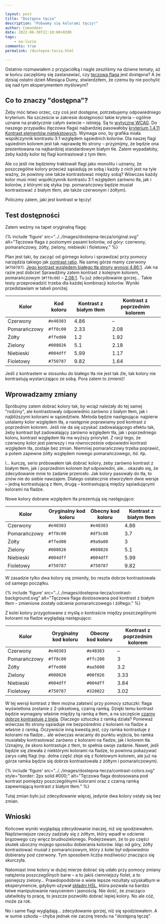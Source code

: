 ```yaml
---

layout: post
title: "Dostępna tęcza"
description: "Pobawmy się kolorami tęczy!"
author: Comandeer
date: 2022-06-30T22:10:00+0200
tags:
    - na-luzie
comments: true
permalink: /dostepna-tecza.html

---
```


Ostatnio rozmawiałem z przyjaciółką i nagle zeszliśmy na dziwne tematy, aż w końcu zaczęliśmy się zastanawiać, czy [tęczowa flaga](https://pl.wikipedia.org/wiki/T%C4%99czowa_flaga_(ruch_LGBT)) jest dostępna? A że dzisiaj ostatni dzień Miesiąca Dumy, stwierdziłem, że czemu by nie pochylić się nad tym eksperymentem myślowym?<!--more-->

## Co to znaczy "dostępna"?

Żeby móc łatwo orzec, czy coś jest dostępne, potrzebujemy odpowiedniego kryterium. Na szczeście w zakresie dostępności takie kryteria – ogólnie uznane na praktycznie całym świecie – istnieją. Są to [wytyczne WCAG](https://wcag21.lepszyweb.pl/). Do naszego przypadku (tęczowa flaga) najbardziej pasowałoby [kryterium 1.4.11 Kontrast elementów nietekstowych](https://wcag21.lepszyweb.pl/#kontrast-elementow-nietekstowych). Wymaga ono, by grafika miała współczynnik kontrastu 3:1 względem sąsiednich kolorów. Dla naszej flagi sąsiednim kolorem jest tak naprawdę tło strony – przyjmijmy, że będzie ona prezentowana na najbardziej standardowym białym tle. Zatem wypadałoby, żeby każdy kolor tej flagi kontrastował z tym tłem.

Ale co jeśli nie będziemy traktowali flagi jako monolitu i uznamy, że poszczególne kolory przecież sąsiadują ze sobą i każdy z nich jest na tyle ważny, że powinny one także kontrastować między sobą? Wówczas każdy kolor musi mieć współczynnik kontrastu 3:1 względem zarówno tła, jak i kolorów, z którymi się styka (np. pomarańczowy będzie musiał kontrastować z białym tłem, ale także czerwonym i żółtym).

Policzmy zatem, jaki jest kontrast w tęczy!

## Test dostępności

Zatem weźmy na tapet oryginalną flagę:

{% include 'figure' src="../../images/dostepna-tecza/original.svg" alt="Tęczowa flaga z poziomymi pasami kolorów, od góry: czerwony, pomarańczowy, żółty, zielony, niebieski i fioletowy." %}

Plan jest taki, by zacząć od górnego koloru i sprawdzać przy pomocy narzędzia takiego jak [contrast ratio](https://contrast-ratio.com/). Na samej górze mamy czerwony (`#750787`). [Jego kontrast względem białego tła strony wynosi 4.86:1](https://contrast-ratio.com/#%23e40303-on-#fff). Jak na razie jest dobrze! Sprawdźmy zatem kontrast z kolejnym kolorem, pomarańczowym (`#ff8c00`) – [2.08:1](https://contrast-ratio.com/#%23e40303-on-%23ff8c00). Tu już zdecydowanie gorzej… Takie testy przeprowadzić trzeba dla każdej kombinacji kolorów. Wyniki przedstawiam w tabeli poniżej:

| Kolor        | Kod koloru | Kontrast z białym tłem | Kontrast z poprzednim kolorem |
| ------------ | ---------- | ---------------------- | ----------------------------- |
| Czerwony     | `#e40303`  | 4.86                   | –                             |
| Pomarańczowy | `#ff8c00`  | 2.33                   | 2.08                          |
| Żółty        | `#ffed00`  | 1.2                    | 1.92                          |
| Zielony      | `#008026`  | 5.1                    | 2.18                          |
| Niebieski    | `#004dff`  | 5.99                   | 1.17                          |
| Fioletowy    | `#750787`  | 9.82                   | 1.64                          |

Jeśli z kontrastem w stosunku do białego tła nie jest tak źle, tak kolory nie kontrastują wystarczająco ze sobą. Pora zatem to zmienić!

## Wprowadzamy zmiany

Spróbujmy zatem dobrać kolory tak, by wciąż należały do tej samej "rodziny", ale kontrastowały odpowiednio zarówno z białym tłem, jak i najbliższymi kolorami w sąsiedztwie. Metoda będzie następująca: najpierw ustalamy kolor względem tła, a następnie poprawiamy pod kontrast z poprzednim kolorem. Jeśli nie da się uzyskać zadowalającego efektu tak, żeby kontrast był zadowalający zarówno względem tła, jak i poprzedniego koloru, kontrast względem tła ma wyższy priorytet. Z racji tego, że czerwony kolor jest pierwszy i ma równocześnie odpowiedni kontrast względem tła, zostaje bez zmian. Niemniej pomarańczowy trzeba poprawić, a potem zapewne żółty względem nowego pomarańczowego, itd. itp.

I… kurczę, serio próbowałem tak dobrać kolory, żeby zarówno kontrast z białym tłem, jak i poprzednim kolorem był odpowiedni, ale… okazało się, że zdecydowanie mnie to zadanie przerosło. Jak kolory pasowały do tła, to znów nie do siebie nawzajem. Dlatego ostatecznie stworzyłem dwie wersje – jedną kontrastującą z tłem, drugą – kontrastującą między sąsiadującymi kolorami na fladze.

Nowe kolory dobrane względem tła prezentują się następująco:

| Kolor        | Oryginalny kod koloru | Obecny kod koloru | Kontrast z białym tłem |
| ------------ | --------------------- | ----------------- | ---------------------- |
| Czerwony     | `#e40303`             | `#e40303`         | 4.86                   |
| Pomarańczowy | `#ff8c00`             | `#df5c00`         | 3.7                    |
| Żółty        | `#ffed00`             | `#9a9a00`         | 3                      |
| Zielony      | `#008026`             | `#008026`         | 5.1                    |
| Niebieski    | `#004dff`             | `#004dff`         | 5.99                   |
| Fioletowy    | `#750787`             | `#750787`         | 9.82                   |

W zasadzie tylko dwa kolory się zmieniły, bo reszta dobrze kontrastowała od samego początku.

{% include 'figure' src="../../images/dostepna-tecza/contrast-background.svg" alt="Tęczowa flaga dostosowana pod kontrast z białym tłem – zmienione zostały odcienie pomarańczowego i żółtego." %}

Z kolei kolory przygotowane z myślą o kontraście między poszczególnymi kolorami na fladze wyglądają następująco:

| Kolor        | Oryginalny kod koloru | Obecny kod koloru | Kontrast z poprzednim kolorem |
| ------------ | --------------------- | ----------------- | ----------------------------- |
| Czerwony     | `#e40303`             | `#e40303`         | –                             |
| Pomarańczowy | `#ff8c00`             | `#ffc200`         | 3                             |
| Żółty        | `#ffed00`             | `#aa5600`         | 3.2                           |
| Zielony      | `#008026`             | `#00f026`         | 3.33                          |
| Niebieski    | `#004dff`             | `#004dff`         | 3.84                          |
| Fioletowy    | `#750787`             | `#320022`         | 3.02                          |

W tej wersji kontrast z tłem można załatwić przy pomocy sztuczki: flaga wyświetlona zostanie z 2-pikselową, czarną ramką. Dzięki temu kontrast będzie wymagany właśnie między tą ramką a tłem, a na szczęście [czarny dobrze kontrastuje z bielą](https://contrast-ratio.com/#%23000-on-%23fff). Dlaczego sztuczka z ramką działa? Ponieważ wówczas tło strony sąsiaduje nie bezpośrednio z kolorami na fladze a właśnie z ramką. Oczywiście inną kwestią jest, czy ramka kontrastuje z kolorami na fladze… ale wówczas wracamy do punktu wyjścia, bo ramka musiałaby kontrastować zarówno z kolorami na fladze, jak i kolorem tła. Uznajmy, że skoro kontrastuje z tłem, to spełnia swoje zadanie. Nawet, jeśli będzie się zlewała z niektórymi kolorami na fladze, to powinna pokazywać zarys całej flagi (np. dolna część zleje się z fioletowym kolorem, ale już na górze ramka będzie się dobrze kontrastowała z żółtym i pomarańczowym).

{% include 'figure' src="../../images/dostepna-tecza/contrast-colors.svg" style="border: 2px solid #000;" alt="Tęczowa flaga dostosowana pod kontrast pomiędzy poszczególnymi kolorami oraz z czarną ramką zapewniającą kontrast z białym tłem." %}

Tutaj zmian było już zdecydowanie więcej, jedynie dwa kolory ostały się bez zmian.

## Wnioski

Końcowe wyniki wyglądają zdecydowanie inaczej, niż się spodziewałem. Najdziwniejsze rzeczy zadziały się z żółtym, który wpadł w odcienie brązowego czy wręcz brudnozielonego. Podejrzewam, że to po części skutek uboczny mojego sposobu dobierania kolorów. Idąc od góry, żółty kontrastować musiał z pomarańczowym, który z kolei był odpowiednio dobierany pod czerwony. Tym sposobem liczba możliwości znacząco się skurczyła.

Natomiast inne kolory w dużej mierze dobrać się udało przy pomocy zmiany natężenia poszczególnych barw – a to jakiś ciemniejszy fiolet, a to jaśniejszy zielony… Prawdopodobnie o wiele lepsze rezultaty uzyskałbym w eksperymencie, gdybym używał [składni HSL](https://www.smashingmagazine.com/2021/07/hsl-colors-css/), która pozwala na bardzo łatwe manipulowanie nasyceniem i jasnością. Nie dość, że znacząco ułatwiłoby to pracę, to jeszcze pozwoliło dobrać lepiej kolory. No ale cóż, może za rok.

No i same flagi wyglądają… zdecydowanie gorzej, niż się spodziewałem. A w sumie szkoda – chyba jednak nie zacznę trendu na "dostępną tęczę".
